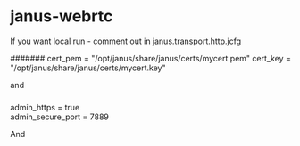 # janus-webrtc
If you want local run -
 comment out in janus.transport.http.jcfg
 
 
#######
 cert_pem = "/opt/janus/share/janus/certs/mycert.pem"
 cert_key = "/opt/janus/share/janus/certs/mycert.key"

 and
 
 #####

 admin_https = true					 
 admin_secure_port = 7889			 
 
 
 And
